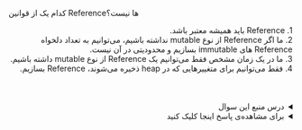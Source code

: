 

کدام یک از قوانین Referenceها نیست؟


<div dir="rtl">
1. Reference باید همیشه معتبر باشد.
</div>
<div dir="rtl">
2. ما اگر Reference از نوع mutable نداشته باشیم، می‌توانیم به تعداد دلخواه Reference های immutable بسازیم و محدودیتی در آن نیست.
</div>
<div dir="rtl">
3. ما در یک زمان مشخص فقط می‌توانیم یک Reference از نوع mutable داشته باشیم.
</div>
<div dir="rtl">
4. فقط می‌توانیم برای متغییر‌هایی که در heap ذخیره می‌شوند، Reference بسازیم.
</div>



<br />
<br />
<br />
<details dir="rtl">
  <summary>درس منبع این سوال</summary>

<div dir="rtl">
Ownership -> The Rules of References
</div>

</details>
<details dir="rtl">
  <summary>برای مشاهده‌ی پاسخ اینجا کلیک کنید</summary>
  
گزینه‌ی چهارم صحیح است.
  
</details>
